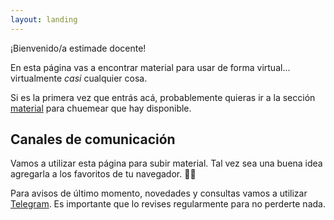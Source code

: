 ```yaml
---
layout: landing
---
```


¡Bienvenido/a estimade docente!

En esta página vas a encontrar material para usar de forma virtual... virtualmente _casi_ cualquier cosa.

Si es la primera vez que entrás acá, probablemente quieras ir a la sección [material](/material) para chuemear que hay disponible.


## Canales de comunicación

Vamos a utilizar esta página para subir material. Tal vez sea una buena idea agregarla a los favoritos de tu navegador. :link::globe_with_meridians:

Para avisos de último momento, novedades y consultas vamos a utilizar [Telegram](https://). Es importante que lo revises regularmente para no perderte nada.
